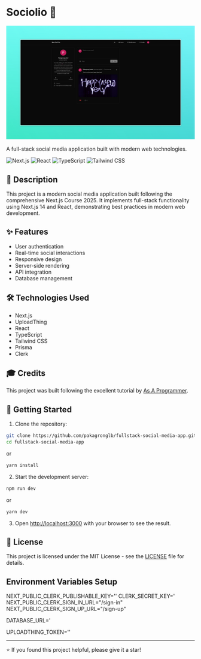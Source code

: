 # Sociolio 📱

![Sociolio](./public/sociolio-banner.jpeg)

A full-stack social media application built with modern web technologies.

![Next.js](https://img.shields.io/badge/Next.js-000000?style=for-the-badge&logo=next.js&logoColor=white)
![React](https://img.shields.io/badge/React-20232A?style=for-the-badge&logo=react&logoColor=61DAFB)
![TypeScript](https://img.shields.io/badge/TypeScript-007ACC?style=for-the-badge&logo=typescript&logoColor=white)
![Tailwind CSS](https://img.shields.io/badge/Tailwind_CSS-38B2AC?style=for-the-badge&logo=tailwind-css&logoColor=white)

## 📝 Description

This project is a modern social media application built following the comprehensive Next.js Course 2025. It implements full-stack functionality using Next.js 14 and React, demonstrating best practices in modern web development.

## ✨ Features

- User authentication
- Real-time social interactions
- Responsive design
- Server-side rendering
- API integration
- Database management

## 🛠️ Technologies Used

- Next.js
- UploadThing
- React
- TypeScript
- Tailwind CSS
- Prisma
- Clerk

## 🎓 Credits

This project was built following the excellent tutorial by [As A Programmer](https://www.youtube.com/watch?v=vUYopHWOURg).

## 🚀 Getting Started

1. Clone the repository:
```bash
git clone https://github.com/pakagronglb/fullstack-social-media-app.git
cd fullstack-social-media-app
```

or

```bash
yarn install
```

2. Start the development server:
```bash
npm run dev
```

or

```bash
yarn dev
```

3. Open [http://localhost:3000](http://localhost:3000) with your browser to see the result.

## 📄 License

This project is licensed under the MIT License - see the [LICENSE](LICENSE) file for details.

## Environment Variables Setup
NEXT_PUBLIC_CLERK_PUBLISHABLE_KEY=''
CLERK_SECRET_KEY='
NEXT_PUBLIC_CLERK_SIGN_IN_URL="/sign-in"
NEXT_PUBLIC_CLERK_SIGN_UP_URL="/sign-up"

DATABASE_URL='

UPLOADTHING_TOKEN=''

---

⭐ If you found this project helpful, please give it a star!


